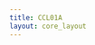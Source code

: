 ```yaml
---
title: CCL01A
layout: core_layout
---
```


<script>
var width = 84220;
var height = 6008;
var maxNativeZoom = 17;
var corePath = 'ccl01a';

var initialData = {"SaveDate":{},"year":1945,"forwardDirection":false,"subAnnual":true,"earlywood":false,"index":149,"points":[{"start":true,"skip":false,"break":false,"latLng":{"lat":-0.02499020030873723,"lng":0.5913651784959009}},{"start":false,"skip":false,"break":false,"year":2016,"earlywood":false,"latLng":{"lat":-0.024938028700577028,"lng":0.5885479116552499}},{"start":false,"skip":false,"break":false,"year":2015,"earlywood":true,"latLng":{"lat":-0.024585041647746077,"lng":0.5805064160863633}},{"start":false,"skip":false,"break":false,"year":2015,"earlywood":false,"latLng":{"lat":-0.02442744522692719,"lng":0.5764089091450723}},{"start":false,"skip":false,"break":false,"year":2014,"earlywood":true,"latLng":{"lat":-0.024217316665835344,"lng":0.5686866845249469}},{"start":false,"skip":false,"break":false,"year":2014,"earlywood":false,"latLng":{"lat":-0.024059720245016458,"lng":0.5641426543913357}},{"start":false,"skip":false,"break":false,"year":2013,"earlywood":true,"latLng":{"lat":-0.024033454174879978,"lng":0.5545555387915202}},{"start":false,"skip":false,"break":false,"year":2013,"earlywood":false,"latLng":{"lat":-0.023980922034607017,"lng":0.548645673010812}},{"start":false,"skip":false,"break":false,"year":2012,"earlywood":true,"latLng":{"lat":-0.024007188104743497,"lng":0.5426832750898308}},{"start":false,"skip":false,"break":false,"year":2012,"earlywood":false,"latLng":{"lat":-0.024059720245016458,"lng":0.5407921180400043}},{"start":false,"skip":false,"break":false,"year":2011,"earlywood":true,"latLng":{"lat":-0.024138518455425903,"lng":0.5358540968543458}},{"start":false,"skip":false,"break":false,"year":2011,"earlywood":false,"latLng":{"lat":-0.024269848806108305,"lng":0.5308898095985509}},{"start":false,"skip":false,"break":false,"year":2010,"earlywood":true,"latLng":{"lat":-0.024296114876244786,"lng":0.5245334206255226}},{"start":false,"skip":false,"break":false,"year":2010,"earlywood":false,"latLng":{"lat":-0.024296114876244786,"lng":0.5230625206978796}},{"start":false,"skip":false,"break":false,"year":2009,"earlywood":true,"latLng":{"lat":-0.024558775577609597,"lng":0.5173890495483998}},{"start":false,"skip":false,"break":false,"year":2009,"earlywood":false,"latLng":{"lat":-0.024690105928292,"lng":0.5159181496207569}},{"start":false,"skip":false,"break":false,"year":2008,"earlywood":true,"latLng":{"lat":-0.024847702349110885,"lng":0.5110851927156445}},{"start":false,"skip":false,"break":false,"year":2008,"earlywood":false,"latLng":{"lat":-0.024926500559520327,"lng":0.508773778543634}},{"start":false,"skip":false,"break":false,"year":2007,"earlywood":true,"latLng":{"lat":-0.025057830910202732,"lng":0.5045974733919336}},{"start":false,"skip":false,"break":false,"year":2007,"earlywood":false,"latLng":{"lat":-0.025110363050475693,"lng":0.5042822805502959}},{"start":false,"skip":false,"break":false,"year":2006,"earlywood":true,"latLng":{"lat":-0.025189161260885135,"lng":0.5038357573579757}},{"start":false,"skip":false,"break":false,"year":2006,"earlywood":false,"latLng":{"lat":-0.02529422554143106,"lng":0.4994493236451834}},{"start":false,"skip":false,"break":false,"year":2005,"earlywood":true,"latLng":{"lat":-0.02539928982197698,"lng":0.4909391169209636}},{"start":false,"skip":false,"break":false,"year":2005,"earlywood":false,"latLng":{"lat":-0.02560941838306883,"lng":0.4872356010317198}},{"start":false,"skip":false,"break":false,"year":2004,"earlywood":true,"latLng":{"lat":-0.025767014803887715,"lng":0.48248144233701673}},{"start":false,"skip":false,"break":false,"year":2004,"earlywood":false,"latLng":{"lat":-0.025793280874024195,"lng":0.47977603711295924}},{"start":false,"skip":false,"break":false,"year":2003,"earlywood":true,"latLng":{"lat":-0.026108473715661967,"lng":0.4743126945245712}},{"start":false,"skip":false,"break":false,"year":2003,"earlywood":false,"latLng":{"lat":-0.02626607013648085,"lng":0.4724215374747446}},{"start":false,"skip":false,"break":false,"year":2002,"earlywood":true,"latLng":{"lat":-0.026502464767709177,"lng":0.4680351037619523}},{"start":false,"skip":false,"break":false,"year":2002,"earlywood":false,"latLng":{"lat":-0.026660061188528063,"lng":0.4648831753455746}},{"start":false,"skip":false,"break":false,"year":2001,"earlywood":true,"latLng":{"lat":-0.02692272188989287,"lng":0.45952489703773247}},{"start":false,"skip":false,"break":false,"year":2001,"earlywood":false,"latLng":{"lat":-0.026975254030165836,"lng":0.45831665781145436}},{"start":false,"skip":false,"break":false,"year":2000,"earlywood":true,"latLng":{"lat":-0.02713285045098472,"lng":0.4562416382706724}},{"start":false,"skip":false,"break":false,"year":2000,"earlywood":false,"latLng":{"lat":-0.027211648661394163,"lng":0.4557951150783522}},{"start":false,"skip":false,"break":false,"year":1999,"earlywood":true,"latLng":{"lat":-0.02722563748960618,"lng":0.4545235041556647}},{"start":false,"skip":false,"break":false,"year":1999,"earlywood":false,"latLng":{"lat":-0.027262255697393142,"lng":0.4542122493894755}},{"start":false,"skip":false,"break":false,"year":1998,"earlywood":true,"latLng":{"lat":-0.027262255697393142,"lng":0.45391930372717987}},{"start":false,"skip":false,"break":false,"year":1998,"earlywood":false,"latLng":{"lat":-0.027262255697393142,"lng":0.4530953940519732}},{"start":false,"skip":false,"break":false,"year":1997,"earlywood":true,"latLng":{"lat":-0.027317183009073584,"lng":0.4494518823771705}},{"start":false,"skip":false,"break":false,"year":1997,"earlywood":false,"latLng":{"lat":-0.027301965027954317,"lng":0.44834034678217277}},{"start":false,"skip":false,"break":true,"latLng":{"lat":-0.02732731504190785,"lng":0.4452983451077489}},{"start":true,"skip":false,"break":false,"latLng":{"lat":-0.027301965027954317,"lng":0.44377734427053694}},{"start":false,"skip":false,"break":false,"year":1996,"earlywood":true,"latLng":{"lat":-0.02732731504190785,"lng":0.44329569400541985}},{"start":false,"skip":false,"break":false,"year":1996,"earlywood":false,"latLng":{"lat":-0.02732731504190785,"lng":0.4409127926937878}},{"start":false,"skip":false,"break":false,"year":1995,"earlywood":true,"latLng":{"lat":-0.02732731504190785,"lng":0.4372877406984327}},{"start":false,"skip":false,"break":false,"year":1995,"earlywood":false,"latLng":{"lat":-0.02732731504190785,"lng":0.43531043961005716}},{"start":false,"skip":false,"break":false,"year":1994,"earlywood":true,"latLng":{"lat":-0.02732731504190785,"lng":0.4331556884240069}},{"start":false,"skip":false,"break":false,"year":1994,"earlywood":false,"latLng":{"lat":-0.027454065111675512,"lng":0.4272237851588803}},{"start":false,"skip":false,"break":false,"year":1993,"earlywood":true,"latLng":{"lat":-0.02755546516748964,"lng":0.4184019803030511}},{"start":false,"skip":false,"break":false,"year":1993,"earlywood":false,"latLng":{"lat":-0.027783615293071433,"lng":0.40990972562861777}},{"start":false,"skip":false,"break":false,"year":1992,"earlywood":true,"latLng":{"lat":-0.02785966533493203,"lng":0.4004472565727935}},{"start":false,"skip":false,"break":false,"year":1992,"earlywood":false,"latLng":{"lat":-0.0278343153209785,"lng":0.3943632532239457}},{"start":false,"skip":false,"break":false,"year":1991,"earlywood":true,"latLng":{"lat":-0.028341315600049145,"lng":0.3860046624704368}},{"start":false,"skip":false,"break":false,"year":1991,"earlywood":false,"latLng":{"lat":-0.028670865781445065,"lng":0.3793629588146113}},{"start":false,"skip":false,"break":false,"year":1990,"earlywood":true,"latLng":{"lat":-0.029329966144236906,"lng":0.3637727002331889}},{"start":false,"skip":false,"break":false,"year":1990,"earlywood":false,"latLng":{"lat":-0.029558116269818697,"lng":0.3580182470657371}},{"start":false,"skip":false,"break":false,"year":1989,"earlywood":true,"latLng":{"lat":-0.030090466562842876,"lng":0.3368763354284911}},{"start":false,"skip":false,"break":false,"year":1989,"earlywood":false,"latLng":{"lat":-0.030065116548889343,"lng":0.3326175330842977}},{"start":false,"skip":false,"break":true,"latLng":{"lat":-0.030166516604703472,"lng":0.3265335297354499}},{"start":true,"skip":false,"break":false,"latLng":{"lat":-0.030166516604703472,"lng":0.32508857894009857}},{"start":false,"skip":false,"break":false,"year":1988,"earlywood":true,"latLng":{"lat":-0.03014116659074994,"lng":0.3225282275307918}},{"start":false,"skip":false,"break":false,"year":1988,"earlywood":false,"latLng":{"lat":-0.030090466562842876,"lng":0.32060162647032336}},{"start":false,"skip":false,"break":false,"year":1987,"earlywood":true,"latLng":{"lat":-0.029634166311679293,"lng":0.30937157028890855}},{"start":false,"skip":false,"break":false,"year":1987,"earlywood":false,"latLng":{"lat":-0.029558116269818697,"lng":0.30559441820983224}},{"start":false,"skip":false,"break":false,"year":1986,"earlywood":true,"latLng":{"lat":-0.02938830511222715,"lng":0.29735769051123095}},{"start":true,"skip":false,"break":false,"latLng":{"lat":-0.010261551840291469,"lng":0.29618865295980534}},{"start":false,"skip":false,"break":false,"year":1986,"earlywood":false,"latLng":{"lat":-0.010358971636243603,"lng":0.29362326499973246}},{"start":false,"skip":false,"break":false,"year":1985,"earlywood":true,"latLng":{"lat":-0.010716177554734762,"lng":0.28949916030442546}},{"start":false,"skip":false,"break":false,"year":1985,"earlywood":false,"latLng":{"lat":-0.010975963677273787,"lng":0.28725850499752636}},{"start":false,"skip":false,"break":false,"year":1984,"earlywood":true,"latLng":{"lat":-0.011560482452986591,"lng":0.281900416220159}},{"start":false,"skip":false,"break":false,"year":1984,"earlywood":false,"latLng":{"lat":-0.011690375514256104,"lng":0.2793999747907209}},{"start":false,"skip":false,"break":false,"year":1983,"earlywood":true,"latLng":{"lat":-0.01191768837147775,"lng":0.2776139451982651}},{"start":false,"skip":false,"break":false,"year":1983,"earlywood":false,"latLng":{"lat":-0.01208005469806464,"lng":0.27550318295263554}},{"start":false,"skip":false,"break":false,"year":1982,"earlywood":true,"latLng":{"lat":-0.012307367555286287,"lng":0.2719960702983587}},{"start":false,"skip":false,"break":false,"year":1982,"earlywood":false,"latLng":{"lat":-0.012469733881873177,"lng":0.2700801476446334}},{"start":false,"skip":false,"break":false,"year":1981,"earlywood":true,"latLng":{"lat":-0.012697046739094824,"lng":0.2676771260111474}},{"start":false,"skip":false,"break":false,"year":1981,"earlywood":false,"latLng":{"lat":-0.012794466535046959,"lng":0.26673540131694345}},{"start":false,"skip":false,"break":false,"year":1980,"earlywood":true,"latLng":{"lat":-0.01291693052784632,"lng":0.2657343201203635}},{"start":false,"skip":false,"break":false,"year":1980,"earlywood":false,"latLng":{"lat":-0.012951012138737736,"lng":0.2655127896495693}},{"start":false,"skip":false,"break":false,"year":1979,"earlywood":true,"latLng":{"lat":-0.012993614152352005,"lng":0.26524865716516083}},{"start":false,"skip":false,"break":false,"year":1979,"earlywood":false,"latLng":{"lat":-0.013019175360520567,"lng":0.2650015654861981}},{"start":false,"skip":false,"break":false,"year":1978,"earlywood":true,"latLng":{"lat":-0.013044736568689128,"lng":0.26449034132282684}},{"start":false,"skip":false,"break":false,"year":1978,"earlywood":false,"latLng":{"lat":-0.013112899790471958,"lng":0.26369794386960144}},{"start":false,"skip":false,"break":true,"latLng":{"lat":-0.013129940595917666,"lng":0.26331452574707304}},{"start":true,"skip":false,"break":false,"latLng":{"lat":-0.013144657584251125,"lng":0.26231763862849916}},{"start":false,"skip":false,"break":false,"year":1977,"earlywood":true,"latLng":{"lat":-0.013172542609531934,"lng":0.2617552920487908}},{"start":false,"skip":false,"break":false,"year":1977,"earlywood":false,"latLng":{"lat":-0.013189583414977642,"lng":0.26078396613838545}},{"start":false,"skip":false,"break":false,"year":1976,"earlywood":true,"latLng":{"lat":-0.013223665025869058,"lng":0.2592076916346575}},{"start":false,"skip":false,"break":false,"year":1976,"earlywood":false,"latLng":{"lat":-0.01323218542859191,"lng":0.2586027430413349}},{"start":false,"skip":false,"break":false,"year":1975,"earlywood":true,"latLng":{"lat":-0.01327478744220618,"lng":0.2575547335064239}},{"start":false,"skip":false,"break":false,"year":1975,"earlywood":false,"latLng":{"lat":-0.013300348650374742,"lng":0.2571031521621126}},{"start":false,"skip":false,"break":false,"year":1974,"earlywood":true,"latLng":{"lat":-0.013351471066711864,"lng":0.2565237647769586}},{"start":false,"skip":false,"break":false,"year":1974,"earlywood":false,"latLng":{"lat":-0.013377032274880424,"lng":0.2560721834326473}},{"start":false,"skip":false,"break":false,"year":1973,"earlywood":true,"latLng":{"lat":-0.013428154691217548,"lng":0.25526274517397624}},{"start":false,"skip":false,"break":false,"year":1973,"earlywood":false,"latLng":{"lat":-0.013462236302108964,"lng":0.25484524544055637}},{"start":false,"skip":false,"break":false,"year":1972,"earlywood":true,"latLng":{"lat":-0.013513358718446085,"lng":0.2542658580554023}},{"start":false,"skip":false,"break":false,"year":1972,"earlywood":false,"latLng":{"lat":-0.013581521940228916,"lng":0.25363534825391115}},{"start":false,"skip":false,"break":false,"year":1971,"earlywood":true,"latLng":{"lat":-0.013658205564734599,"lng":0.2528514712034086}},{"start":false,"skip":false,"break":false,"year":1971,"earlywood":false,"latLng":{"lat":-0.013700807578348868,"lng":0.25227208381825456}},{"start":false,"skip":false,"break":false,"year":1970,"earlywood":true,"latLng":{"lat":-0.01372636878651743,"lng":0.25160749240587194}},{"start":false,"skip":false,"break":false,"year":1970,"earlywood":false,"latLng":{"lat":-0.013743409591963138,"lng":0.2513433599214635}},{"start":false,"skip":false,"break":false,"year":1969,"earlywood":true,"latLng":{"lat":-0.013755291128008893,"lng":0.2506506608891981}},{"start":true,"skip":false,"break":false,"latLng":{"lat":-0.012824501115385021,"lng":0.2504957229012812}},{"start":false,"skip":false,"break":false,"year":1969,"earlywood":false,"latLng":{"lat":-0.012868495973413786,"lng":0.25031974346916613}},{"start":false,"skip":false,"break":false,"year":1968,"earlywood":true,"latLng":{"lat":-0.012879494687920977,"lng":0.24941784887957644}},{"start":false,"skip":false,"break":false,"year":1968,"earlywood":false,"latLng":{"lat":-0.012923489545949744,"lng":0.24853795171900114}},{"start":false,"skip":false,"break":false,"year":1967,"earlywood":true,"latLng":{"lat":-0.01298948183299289,"lng":0.24703112783151593}},{"start":false,"skip":false,"break":false,"year":1967,"earlywood":false,"latLng":{"lat":-0.01298948183299289,"lng":0.24685514839940087}},{"start":false,"skip":false,"break":false,"year":1966,"earlywood":true,"latLng":{"lat":-0.01302041273490753,"lng":0.24630315257165458}},{"start":false,"skip":false,"break":false,"year":1966,"earlywood":false,"latLng":{"lat":-0.013057673057519347,"lng":0.24587258884369578}},{"start":false,"skip":false,"break":false,"year":1965,"earlywood":true,"latLng":{"lat":-0.013144613810280257,"lng":0.24487898024071397}},{"start":false,"skip":false,"break":false,"year":1965,"earlywood":false,"latLng":{"lat":-0.013173594061200559,"lng":0.24436561579584004}},{"start":false,"skip":false,"break":false,"year":1964,"earlywood":true,"latLng":{"lat":-0.01322327449134965,"lng":0.24336372712116672}},{"start":false,"skip":false,"break":false,"year":1964,"earlywood":false,"latLng":{"lat":-0.01322327449134965,"lng":0.24299112389504854}},{"start":false,"skip":false,"break":false,"year":1963,"earlywood":true,"latLng":{"lat":-0.01322327449134965,"lng":0.24213413647497672}},{"start":false,"skip":false,"break":false,"year":1963,"earlywood":false,"latLng":{"lat":-0.01322327449134965,"lng":0.24198923522037522}},{"start":false,"skip":false,"break":false,"year":1962,"earlywood":true,"latLng":{"lat":-0.013227414527195407,"lng":0.24184847400161943}},{"start":false,"skip":false,"break":false,"year":1962,"earlywood":false,"latLng":{"lat":-0.013227414527195407,"lng":0.24172013289040095}},{"start":false,"skip":false,"break":false,"year":1961,"earlywood":true,"latLng":{"lat":-0.013235694598886924,"lng":0.24116536808706945}},{"start":false,"skip":false,"break":false,"year":1961,"earlywood":false,"latLng":{"lat":-0.01322327449134965,"lng":0.2407720646817225}},{"start":false,"skip":false,"break":false,"year":1960,"earlywood":true,"latLng":{"lat":-0.013264674849807225,"lng":0.24015933937655037}},{"start":false,"skip":false,"break":false,"year":1960,"earlywood":false,"latLng":{"lat":-0.013301935172419043,"lng":0.2388303878700622}},{"start":false,"skip":false,"break":false,"year":1959,"earlywood":true,"latLng":{"lat":-0.013330915423339347,"lng":0.2379485602349158}},{"start":false,"skip":false,"break":false,"year":1959,"earlywood":false,"latLng":{"lat":-0.013335055459185105,"lng":0.23748073618434523}},{"start":false,"skip":false,"break":false,"year":1958,"earlywood":true,"latLng":{"lat":-0.013330915423339347,"lng":0.23679349023394947}},{"start":false,"skip":false,"break":false,"year":1958,"earlywood":false,"latLng":{"lat":-0.013347475566722377,"lng":0.23563428019713734}},{"start":false,"skip":false,"break":false,"year":1957,"earlywood":true,"latLng":{"lat":-0.013379466718345813,"lng":0.23432640524825885}},{"start":false,"skip":false,"break":false,"year":1957,"earlywood":false,"latLng":{"lat":-0.013397155996871468,"lng":0.2334152209838113}},{"start":false,"skip":false,"break":false,"year":1956,"earlywood":true,"latLng":{"lat":-0.013471676642095105,"lng":0.23093533951220252}},{"start":false,"skip":false,"break":false,"year":1956,"earlywood":false,"latLng":{"lat":-0.013500656893015406,"lng":0.2296395082924804}},{"start":false,"skip":false,"break":false,"year":1955,"earlywood":true,"latLng":{"lat":-0.01374905904376086,"lng":0.2259341762105274}},{"start":false,"skip":false,"break":false,"year":1955,"earlywood":false,"latLng":{"lat":-0.01386912008328783,"lng":0.2239138387177977}},{"start":false,"skip":false,"break":false,"year":1954,"earlywood":true,"latLng":{"lat":-0.014179982792338498,"lng":0.21543664372186824}},{"start":false,"skip":false,"break":false,"year":1954,"earlywood":false,"latLng":{"lat":-0.01423896774571761,"lng":0.21383225298995642}},{"start":false,"skip":false,"break":false,"year":1953,"earlywood":true,"latLng":{"lat":-0.01473444135410215,"lng":0.20719054723946842}},{"start":false,"skip":false,"break":false,"year":1953,"earlywood":false,"latLng":{"lat":-0.014805223298157083,"lng":0.20483114910430394}},{"start":false,"skip":false,"break":true,"latLng":{"lat":-0.014828817279508728,"lng":0.19738724798786003}},{"start":true,"skip":false,"break":false,"latLng":{"lat":-0.014899599223563662,"lng":0.1954761354983768}},{"start":false,"skip":false,"break":false,"year":1952,"earlywood":true,"latLng":{"lat":-0.014899599223563662,"lng":0.19529918063823945}},{"start":false,"skip":false,"break":false,"year":1952,"earlywood":false,"latLng":{"lat":-0.015017569130321887,"lng":0.19334088018605294}},{"start":false,"skip":false,"break":false,"year":1951,"earlywood":true,"latLng":{"lat":-0.01566640361749212,"lng":0.1863688586966419}},{"start":false,"skip":false,"break":false,"year":1951,"earlywood":false,"latLng":{"lat":-0.016244456160607414,"lng":0.18310109227943913}},{"start":false,"skip":false,"break":false,"year":1950,"earlywood":true,"latLng":{"lat":-0.017378967769283167,"lng":0.17468802659067997}},{"start":false,"skip":false,"break":false,"year":1950,"earlywood":false,"latLng":{"lat":-0.01751145592029483,"lng":0.17388372204561126}},{"start":false,"skip":false,"break":false,"year":1949,"earlywood":true,"latLng":{"lat":-0.018146647736535338,"lng":0.1686772557832587}},{"start":false,"skip":false,"break":false,"year":1949,"earlywood":false,"latLng":{"lat":-0.018293650283455965,"lng":0.16800757751395362}},{"start":false,"skip":false,"break":false,"year":1948,"earlywood":true,"latLng":{"lat":-0.01919199918130425,"lng":0.1651001938081901}},{"start":false,"skip":false,"break":false,"year":1948,"earlywood":false,"latLng":{"lat":-0.019437003426171964,"lng":0.16415284406136826}},{"start":false,"skip":false,"break":false,"year":1947,"earlywood":true,"latLng":{"lat":-0.021037697825974363,"lng":0.16028177699245838}},null,null],"annotations":{"0":{"latLng":{"lat":-0.014203576773690142,"lng":0.25422514906397226},"color":"#ff1c22","text":"","code":["FW","LW"],"description":["False Latewood","Latewood"],"checkedUniqueNums":["394369","000020"],"calculatedYear":1972,"yearAdjustment":0,"year":1972}}};

var coreData = {'savePermission': true, 'saveURL': '/test', 'ppm':
    468, 'popoutUrl': "ccl01a.html", 'assetName': "CCL01A",
    'initialData': initialData };

</script>
